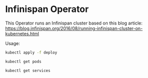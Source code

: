 # Infinispan Operator

This Operator runs an Infinispan cluster based on this blog article: https://blog.infinispan.org/2016/08/running-infinispan-cluster-on-kubernetes.html

Usage:

```bash
kubectl apply -f deploy

kubectl get pods

kubectl get services
```
